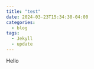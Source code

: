 ```yaml
---
title: "test"
date: 2024-03-23T15:34:30-04:00
categories:
  - blog
tags:
  - Jekyll
  - update
---
```


Hello